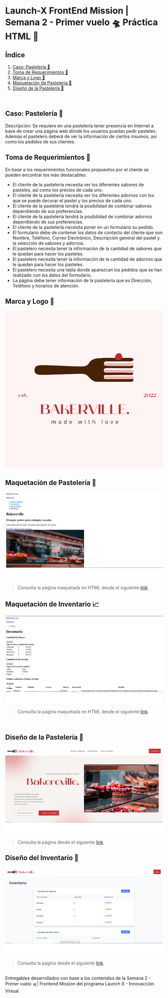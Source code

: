 # Launch-X FrontEnd Mission | Semana 2 - Primer vuelo 🛸 Práctica HTML 🦴

## **Índice**

1. [Caso: Pastelería 🍰](https://github.com/FedericoCadena9/LaunchX-Semana2#caso-pasteleria-)
2. [Toma de Requerimientos 🔎](https://github.com/FedericoCadena9/LaunchX-Semana2#toma-de-requerimientos-)
3. [Marca y Logo 📐](https://github.com/FedericoCadena9/LaunchX-Semana2#marca-y-logo-)
4. [Maquetación de Pastelería 📃](https://github.com/FedericoCadena9/LaunchX-Semana2#maquetaci%C3%B3n-de-pasteler%C3%ADa-)
5. [Diseño de la Pastelería 🎨](https://github.com/FedericoCadena9/LaunchX-Semana2#dise%C3%B1o-de-la-pasteler%C3%ADa-)

<br/>

## **Caso: Pastelería 🍰**

Descripción: Se requiere en una pastelería tener presencia en Internet a base de crear una página web dónde los usuarios puedan pedir pasteles. Además el pastelero deberá de ver la información de ciertos insumos, así como los pedidos de sus clientes. 

## **Toma de Requerimientos 🔎**

En base a los requerimientos funcionales propuestos por el cliente se pueden encontrar los más destacables:


- El cliente de la pastelería necesita ver los diferentes sabores de pasteles, así como los precios de cada uno.
- El cliente de la pastelería necesita ver los diferentes adornos con los que se puede decorar el pastel y los precios de cada uno.
- El cliente de la pastelería tendrá la posibilidad de combinar sabores dependiendo de sus preferencias.
- El cliente de la pastelería tendrá la posibilidad de combinar adornos dependiendo de sus preferencias.
- El cliente de la pastelería necesita poner en un formulario su pedido.
- El formulario debe de contener los datos de contacto del cliente que son Nombre, Teléfono, Correo Electrónico, Descripción general del pastel y la selección de sabores y adornos.
- El pastelero necesita tener la información de la cantidad de sabores que le quedan para hacer los pasteles.
- El pastelero necesita tener la información de la cantidad de adornos que le quedan para hacer los pasteles.
- El pastelero necesita una tabla donde aparezcan los pedidos que se han realizado con los datos del formulario.
- La página debe tener información de la pastelería que es Dirección, Teléfono y horarios de atención.

## **Marca y Logo 📐**

![Bakerville Logo](./Bakerville.png)

## **Maquetación de Pastelería 📃**

![Bakerville-HomeHTML](./imgs/BakervilleHTML-Home.png)

> Consulta la página maquetada en HTML desde el siguiente [link](https://html-bakerville.vercel.app/).

## **Maquetación de Inventario 📈**

![Bakerville-InventarioHTML](./imgs/BakervilleHTML-Inventario.png)

> Consulta la página maquetada en HTML desde el siguiente [link](https://html-bakerville.vercel.app/inventario.html).

<br/>

## **Diseño de la Pastelería 🎨**

![Bakerville-HomeHTML](./imgs/Bakerville-Home.png)

> Consulta la página desde el siguiente [link](https://bakerville.vercel.app/).

## **Diseño del Inventario 🎨**

![Bakerville-InventarioHTML](./imgs/Bakerville-Inventario.png)

> Consulta la página desde el siguiente [link](https://bakerville.vercel.app/inventario.html).

<br/>
Entregables desarrollados con base a los contenidos de la Semana 2 - Primer vuelo 🛸| Frontend Mission del programa Launch X - Innovacción Virtual.

